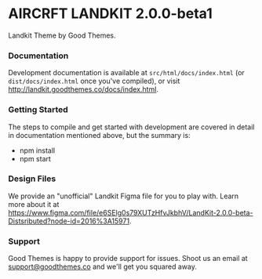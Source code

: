 # AIRCRFT LANDKIT 2.0.0-beta1

Landkit Theme by Good Themes.

### Documentation

Development documentation is available at `src/html/docs/index.html` (or `dist/docs/index.html` once you've compiled), or visit http://landkit.goodthemes.co/docs/index.html.

### Getting Started

The steps to compile and get started with development are covered in detail in documentation mentioned above, but the summary is:

- npm install
- npm start

### Design Files

We provide an "unofficial" Landkit Figma file for you to play with. Learn more about it at https://www.figma.com/file/e6SElg0s79XUTzHfvJkbhV/LandKit-2.0.0-beta-Distsributed?node-id=2016%3A15971.

### Support

Good Themes is happy to provide support for issues. Shoot us an email at support@goodthemes.co and we'll get you squared away.
